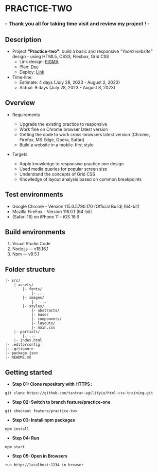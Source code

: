# PRACTICE-TWO
### - Thank you all for taking time visit and review my project ! -
## Description
- Project **"Practice-two"**: build a basic and responsive *"Yoora website"* design - using HTML5, CSS3, Flexbox, Grid CSS
    - Link design: [FIGMA](https://www.figma.com/file/vxpGwXCoCTOmemQ77z9UYB/Yoora-CMS?node-id=0%3A1249&mode=dev)
    - Plan: [Doc](https://docs.google.com/document/d/1EtsarpUqRwnx5gujNYU-hZQ6i0gjgQa_L1ERaKSKwyI/edit)
    - Deploy: [Link](https://practice-two-seven.vercel.app/)
- Time-line:
	- Estimate: 4 days (July 28, 2023 - August 2, 2023)
	- Actual: 9 days (July 28, 2023 - August 8, 2023)

## Overview
- Requirements
  - Upgrade the existing practice to responsive
  - Work fine on Chrome browser latest version
  - Getting the code to work cross-browsers latest version (Chrome, Firefox, MS Edge, Opera, Safari)
  - Build a website in a mobile-first style

- Targets
  - Apply knowledge to responsive practice one design
  - Used media queries for popular screen size
  - Understand the concepts of Grid CSS
  - Knowledge of layout analysis based on common breakpoints

## Test environments
- Google Chrome - Version 115.0.5790.170 (Official Build) (64-bit)
- Mozilla FireFox - Version 116.0.1 (64-bit)
- (Safari 16) on iPhone 11 - iOS 16.6

## Build environments
1. Visual Studio Code
2. Node.js -- v18.16.1
3. Npm -- v9.5.1

## Folder structure
```
|- src/
	|-assets/
		|- fonts/
			|- ...
		|- images/
			|-- ...
		|- styles/
			|- abstracts/
			|- base/
			|- components/
			|- layouts/
			|- main.css
	|- partials/
		|- ...
	|- index.html
|- .editorconfig
|- .gitignore
|- package.json
|- README.md
```

## Getting started
- **Step 01: Clone repository with HTTPS :**
~~~
git clone https://github.com/tantran-agilityio/html-css-training.git
~~~
- **Step 02: Switch to branch feature/practice-one**
~~~
git checkout feature/practice-two
~~~
- **Step 03: Install npm packages**
~~~
npm install
~~~
- **Step 04: Run**
~~~
npm start
~~~
- **Step 05: Open in Browsers**
~~~
run http://localhost:1234 in browser
